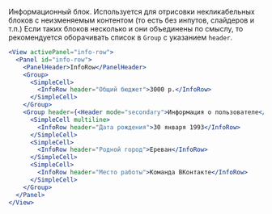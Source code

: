 Информационный блок. Используется для отрисовки некликабельных блоков с неизменяемым контентом (то есть без инпутов, слайдеров и т.п.)
Если таких блоков несколько и они объединены по смыслу, то рекомендуется оборачивать список в `Group` с указанием `header`.

```jsx
<View activePanel="info-row">
  <Panel id="info-row">
    <PanelHeader>InfoRow</PanelHeader>
    <Group>
      <SimpleCell>
        <InfoRow header="Общий бюджет">3000 р.</InfoRow>
      </SimpleCell>
    </Group>
    <Group header={<Header mode="secondary">Информация о пользователе</Header>}>
      <SimpleCell multiline>
        <InfoRow header="Дата рождения">30 января 1993</InfoRow>
      </SimpleCell>
      <SimpleCell>
        <InfoRow header="Родной город">Ереван</InfoRow>
      </SimpleCell>
      <SimpleCell>
        <InfoRow header="Место работы">Команда ВКонтакте</InfoRow>
      </SimpleCell>
    </Group>
  </Panel>
</View>
```
